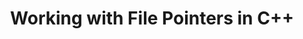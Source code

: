 ---
id: cpp-working-with-file-pointers
title: Working with File Pointers in C++
sidebar_label: Working with File Pointers in C++
sidebar_position: 3
tags:
  [
    c++,
    programming,
    c++ files,
    working with files,
    c++ file pointers,
    working with files in c++
  ]
description: In this tutorial, we'll explore working with file pointers in C++. We'll cover how to manipulate file pointers to navigate through files for reading and writing operations. You'll learn about functions like seekg, seekp, tellg, and tellp, which allow you to control the position of the file pointer. Understanding file pointers is essential for advanced file handling tasks, enabling precise control over file I/O operations in your C++ programs.
---